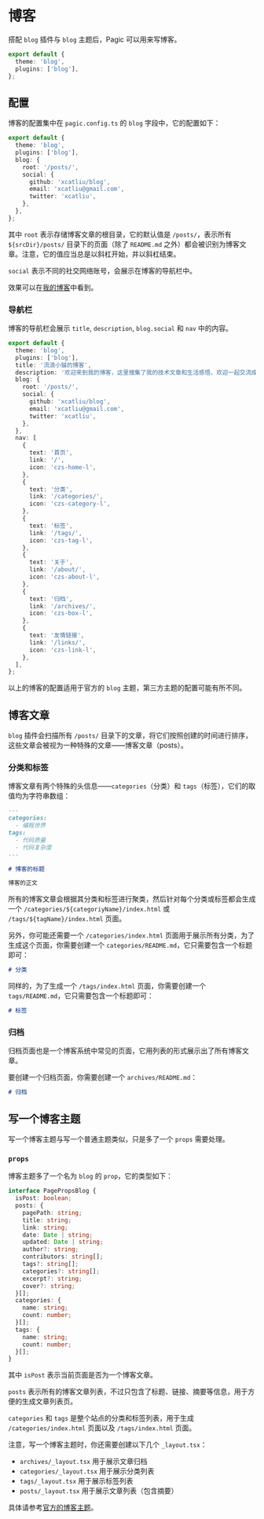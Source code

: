 # 博客

搭配 `blog` 插件与 `blog` 主题后，Pagic 可以用来写博客。

```ts
export default {
  theme: 'blog',
  plugins: ['blog'],
};
```

## 配置

博客的配置集中在 `pagic.config.ts` 的 `blog` 字段中，它的配置如下：

```ts {4-11}
export default {
  theme: 'blog',
  plugins: ['blog'],
  blog: {
    root: '/posts/',
    social: {
      github: 'xcatliu/blog',
      email: 'xcatliu@gmail.com',
      twitter: 'xcatliu',
    },
  },
};
```

其中 `root` 表示存储博客文章的根目录，它的默认值是 `/posts/`，表示所有 `${srcDir}/posts/` 目录下的页面（除了 `README.md` 之外）都会被识别为博客文章。注意，它的值应当总是以斜杠开始，并以斜杠结束。

`social` 表示不同的社交网络账号，会展示在博客的导航栏中。

效果可以在[我的博客](https://blog.xcatliu.com/)中看到。

### 导航栏

博客的导航栏会展示 `title`, `description`, `blog.social` 和 `nav` 中的内容。

```ts {4-5,14-45}
export default {
  theme: 'blog',
  plugins: ['blog'],
  title: '流浪小猫的博客',
  description: '欢迎来到我的博客，这里搜集了我的技术文章和生活感悟，欢迎一起交流成长。',
  blog: {
    root: '/posts/',
    social: {
      github: 'xcatliu/blog',
      email: 'xcatliu@gmail.com',
      twitter: 'xcatliu',
    },
  },
  nav: [
    {
      text: '首页',
      link: '/',
      icon: 'czs-home-l',
    },
    {
      text: '分类',
      link: '/categories/',
      icon: 'czs-category-l',
    },
    {
      text: '标签',
      link: '/tags/',
      icon: 'czs-tag-l',
    },
    {
      text: '关于',
      link: '/about/',
      icon: 'czs-about-l',
    },
    {
      text: '归档',
      link: '/archives/',
      icon: 'czs-box-l',
    },
    {
      text: '友情链接',
      link: '/links/',
      icon: 'czs-link-l',
    },
  ],
};
```

以上的博客的配置适用于官方的 `blog` 主题，第三方主题的配置可能有所不同。

## 博客文章

`blog` 插件会扫描所有 `/posts/` 目录下的文章，将它们按照创建的时间进行排序，这些文章会被视为一种特殊的文章——博客文章（posts）。

### 分类和标签

博客文章有两个特殊的头信息——`categories`（分类）和 `tags`（标签），它们的取值均为字符串数组：

```md
---
categories:
  - 编程世界
tags:
  - 代码质量
  - 代码复杂度
---

# 博客的标题

博客的正文
```

所有的博客文章会根据其分类和标签进行聚类，然后针对每个分类或标签都会生成一个 `/categories/${categoriyName}/index.html` 或 `/tags/${tagName}/index.html` 页面。

另外，你可能还需要一个 `/categories/index.html` 页面用于展示所有分类，为了生成这个页面，你需要创建一个 `categories/README.md`，它只需要包含一个标题即可：

```md
# 分类
```

同样的，为了生成一个 `/tags/index.html` 页面，你需要创建一个 `tags/README.md`，它只需要包含一个标题即可：

```md
# 标签
```

### 归档

归档页面也是一个博客系统中常见的页面，它用列表的形式展示出了所有博客文章。

要创建一个归档页面，你需要创建一个 `archives/README.md`：

```md
# 归档
```

## 写一个博客主题

写一个博客主题与写一个普通主题类似，只是多了一个 `props` 需要处理。

### `props`

博客主题多了一个名为 `blog` 的 `prop`，它的类型如下：

```ts
interface PagePropsBlog {
  isPost: boolean;
  posts: {
    pagePath: string;
    title: string;
    link: string;
    date: Date | string;
    updated: Date | string;
    author?: string;
    contributors: string[];
    tags?: string[];
    categories?: string[];
    excerpt?: string;
    cover?: string;
  }[];
  categories: {
    name: string;
    count: number;
  }[];
  tags: {
    name: string;
    count: number;
  }[];
}
```

其中 `isPost` 表示当前页面是否为一个博客文章。

`posts` 表示所有的博客文章列表，不过只包含了标题、链接、摘要等信息，用于方便的生成文章列表页。

`categories` 和 `tags` 是整个站点的分类和标签列表，用于生成 `/categories/index.html` 页面以及 `/tags/index.html` 页面。

注意，写一个博客主题时，你还需要创建以下几个 `_layout.tsx`：

- `archives/_layout.tsx` 用于展示文章归档
- `categories/_layout.tsx` 用于展示分类列表
- `tags/_layout.tsx` 用于展示标签列表
- `posts/_layout.tsx` 用于展示文章列表（包含摘要）

具体请参考[官方的博客主题](https://github.com/xcatliu/pagic/tree/master/src/themes/blog)。
